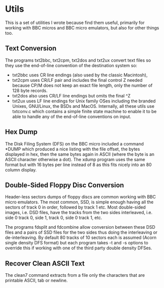 # Utils
This is a set of utilities I wrote because find them useful, primarily
for working with BBC micros and BBC micro emulators, but also for other
things too.
## Text Conversion
The programs txt2bbc, txt2cpm, txt2dos and txt2ux convert text files
so they use the end-of-line convention of the destination system so:
* txt2bbc uses CR line endings (also used by the classic Macintosh),
* txt2cpm uses CR/LF pair and includes the final control Z needed
  because CP/M does not keep an exact file length, only the number of
  128 byte records.
* txt2dos also uses CR/LF line endings but omits the final ^Z
* txt2ux uses LF line endings for Unix family OSes including the
  branded Unixes, GNU/Linux, the BSDs and MacOS.
Internally, all these utils use txtconv.c which contains a simple finite
state machine to enable it to be able to handle any of the end-of-line
conventions on input.
## Hex Dump
The Disk Filing System (DFS) on the BBC micro included a command *DUMP
which produced a nice listing with the file offset, the bytes displayed
in hex, then the same bytes again in ASCII (where the byte is an ASCII
character otherwise a dot).  The xdump program uses the same format but
with 16 bytes per line instead of 8 as this fits nicely into an 80
column display.
## Double-Sided Floppy Disc Conversion
Header-less sectors dumps of floppy discs are common working with BBC
micro emulators.  The most common, SSD, is simple enough having all the
sectors of track 0 in order, followed by track 1 etc.  Most
double-sided images, i.e. DSD files, have the tracks from the two sides
interleaved, i.e. side 0 track 0, side 1, track 0, side 0 track 1, etc.

The programs fdsplit and fdcombine allow conversion between these DSD
files and a pairs of SSD files for the two sides thus doing the
interleaving or de-interleaving.  By default 80 tracks of 10 sectors
each is assumed (Acorn single density DFS format) but each program
takes -t and -s options to override this if working with one of the
third party double density DFSes.
## Recover Clean ASCII Text
The clean7 command extracts from a file only the characters that are
printable ASCII, tab or newline.
